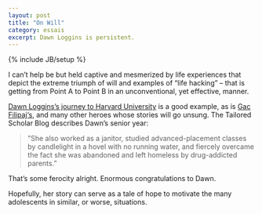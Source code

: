 ```yaml
---
layout: post
title: "On Will"
category: essais
excerpt: Dawn Loggins is persistent.  
---
```

{% include JB/setup %}

I can’t help be but held captive and mesmerized by life experiences that depict the extreme triumph of will and examples of “life hacking” – that is getting from Point A to Point B in an unconventional, yet effective, manner.

[Dawn Loggins’s journey to Harvard University](http://www.universityherald.com/articles/2127/20120607/dawn-loggins-pursuit-happiness-homeless-student-earns.htm) is a good example, as is [Gac Filipaj‘s](http://vincentbarr.com/essais/gac-filipaj-education/), and many other heroes whose stories will go unsung.
The Tailored Scholar Blog describes Dawn’s senior year:  

> ”She also worked as a janitor, studied advanced-placement classes by candlelight in a hovel with no running water, and fiercely overcame the fact she was abandoned and left homeless by drug-addicted parents.”

That’s some ferocity alright. Enormous congratulations to Dawn.

Hopefully, her story can serve as a tale of hope to motivate the many adolescents in similar, or worse, situations.

<a href="https://plus.google.com/+VincentBarr0?rel=author"></a>